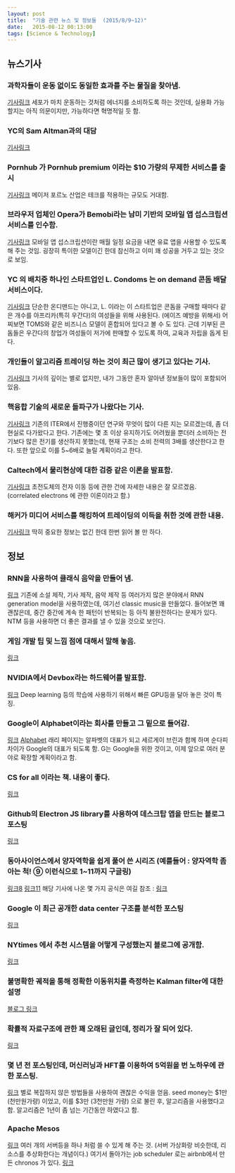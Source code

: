 ```yaml
---
layout: post
title:  "기술 관련 뉴스 및 정보들  (2015/8/9~12)"
date:   2015-08-12 00:13:00
tags: [Science & Technology]
---
```


## 뉴스기사 

### 과학자들이 운동 없이도 동일한 효과를 주는 물질을 찾아냄.
[기사링크](http://www.washingtonpost.com/news/to-your-health/wp/2015/07/27/scientists-have-synthesized-new-compound-that-mimics-exercise-could-a-workout-pill-be-far-behind/)
세포가 마치 운동하는 것처럼 에너지를 소비하도록 하는 것인데, 실용화 가능할지는 아직 의문이지만, 가능하다면 혁명적일 듯 함.

### YC의 Sam Altman과의 대담
[기사링크](http://techcrunch.com/2015/08/09/ycombinate/)

### Pornhub 가 Pornhub premium 이라는 $10 가량의 무제한 서비스를 출시
[기사링크](http://techcrunch.com/2015/08/06/pornhub-launches-an-unlimited-streaming-service-pornhub-premium/)
메이저 포르노 산업은 테크를 적용하는 규모도 거대함.

### 브라우저 업체인 Opera가 Bemobi라는 남미 기반의 모바일 앱 섭스크립션 서비스를 인수함.
[기사링크](http://techcrunch.com/2015/08/07/opera-acquires-bemobi-a-netflix-like-subscription-service-for-premium-apps/)
모바일 앱 섭스크립션이란 매월 일정 요금을 내면 유료 앱을 사용할 수 있도록 해 주는 것임. 굉장히 특이한 모델이긴 한데 참신하고 이미 꽤 성공을 거두고 있는 것으로 보임.

### YC 의 배치중 하나인 스타트업인 L. Condoms 는 on demand 콘돔 배달 서비스이다.
[기사링크](http://techcrunch.com/2015/08/09/y-combinators-l-condoms-provides-safe-sex-on-demand)
단순한 온디맨드는 아니고, L. 이라는 이 스타트업은 콘돔을 구매할 때마다 같은 개수를 아프리카(특히 우간다)의 여성들을 위해 사용된다. (에이즈 예방을 위해서) 어찌보면 TOMS와 같은 비즈니스 모델이 혼합되어 있다고 볼 수 도 있다. 근데 기부된 콘돔들은 우간다의 창업가 여성들이 저가에 판매할 수 있도록 하여, 교육과 자립을 돕게 된다.

### 개인들이 알고리즘 트레이딩 하는 것이 최근 많이 생기고 있다는 기사.
[기사링크](http://www.wsj.com/articles/an-algo-and-a-dream-for-day-traders-1439160100?)
기사의 깊이는 별로 없지만, 내가 그동안 혼자 알아낸 정보들이 많이 포함되어 있음.

### 핵융합 기술의 새로운 돌파구가 나왔다는 기사.
[기사링크](http://phys.org/news/2015-08-fusion-power-closer-reality.html)
기존의 ITER에서 진행중이던 연구와 무엇이 많이 다른 지는 모르겠는데, 좀 더 현실로 다가왔다고 한다. 
기존에는 몇 초 이상 유지하기도 어려웠을 뿐더러 소비하는 전기보다 많은 전기를 생산하지 못했는데, 현재 구조는 소비 전력의 3배를 생산한다고 한다.
또한 앞으로 이를 5~6배로 늘릴 계획이라고 한다.

### Caltech에서 물리현상에 대한 검증 같은 이론을 발표함.
[기사링크](http://phys.org/news/2015-08-caltech-discovery-fundamental-physics.html)
초전도체의 전자 이동 등에 관한 건에 자세한 내용은 잘 모르겠음. (correlated electrons 에 관한 이론이라고 함.)

### 해커가 미디어 서비스를 해킹하여 트레이딩의 이득을 취한 것에 관한 내용.
[기사링크](http://www.bloombergview.com/articles/2015-08-11/why-not-insider-trade-on-every-company-)
딱히 중요한 정보는 없긴 한데 한번 읽어 볼 만 하다.


## 정보

### RNN을 사용하여 클래식 음악을 만들어 냄.
[링크](http://www.hexahedria.com/2015/08/03/composing-music-with-recurrent-neural-networks/)
기존에 소설 제작, 기사 제작, 음악 제작 등 여러가지 많은 분야에서 RNN generation model을 사용하였는데, 여기선 classic music을 만들었다.
들어보면 꽤 괜찮은데, 중간 중간에 계속 한 패턴이 반복되는 등 아직 불완전하다는 문제가 있다. NTM 등을 사용하면 더 좋은 결과를 낼 수 있을 것으로 보인다.

### 게임 개발 팁 및 느낌 점에 대해서 말해 놓음.
[링크](http://www.paradeofrain.com/2015/08/06/five-years-of-being-a-full-time-indie/)

### NVIDIA에서 Devbox라는 하드웨어를 발표함.
[링크](https://developer.nvidia.com/devbox)
Deep learning 등의 학습에 사용하기 위해서 빠른 GPU등을 달아 놓은 것이 특징.

### Google이 Alphabet이라는 회사를 만들고 그 밑으로 들어감.
[링크](http://googleblog.blogspot.kr/2015/08/google-alphabet.html)
[Alphabet](https://abc.xyz/)
래리 페이지는 알파벳의 대표가 되고 세르게이 브린과 함께 하며 순다피차이가 Google의 대표가 되도록 함.
G는 Google을 위한 것이고, 이제 앞으로 여러 분야로 확장할 계획이라고 함.

### CS for all 이라는 책. 내용이 좋다.
[링크](http://www.cs.hmc.edu/csforall/)

### Github의 Electron JS library를 사용하여 데스크탑 앱을 만드는 블로그 포스팅
[링크](https://medium.com/@bojzi/building-a-desktop-application-with-electron-204203eeb658)

### 동아사이언스에서 양자역학을 쉽게 풀어 쓴 시리즈 (예를들어 : 양자역학 좀 아는 척! ⑨  이런식으로 1~11까지 구글링)
[링크8](http://www.dongascience.com/news/view/6167)
[링크11](http://www.dongascience.com/news/view/6331)
해당 기사에 나온 몇 가지 공식은 여길 참조 : [링크](http://molecule.tistory.com/category/Chemistry/%EC%9D%BC%EB%B0%98%ED%99%94%ED%95%99)

### Google 이 최근 공개한 data center 구조를 분석한 포스팅
[링크](http://highscalability.com/blog/2015/8/10/how-google-invented-an-amazing-datacenter-network-only-they.html)

### NYtimes 에서 추천 시스템을 어떻게 구성했는지 블로그에 공개함.
[링크](http://open.blogs.nytimes.com/2015/08/11/building-the-next-new-york-times-recommendation-engine)

### 불명확한 궤적을 통해 정확한 이동위치를 측정하는 Kalman filter에 대한 설명
[블로그 링크](http://www.bzarg.com/p/how-a-kalman-filter-works-in-pictures/)

### 확률적 자료구조에 관한 꽤 오래된 글인데, 정리가 잘 되어 있다.
[링크](https://highlyscalable.wordpress.com/2012/05/01/probabilistic-structures-web-analytics-data-mining/)

### 몇 년 전 포스팅인데, 머신러닝과 HFT를 이용하여 5억원을 번 노하우에 관한 포스팅.
[링크](http://jspauld.com/post/35126549635/how-i-made-500k-with-machine-learning-and-hft)
별로 복잡하지 않은 방법들을 사용하여 괜찮은 수익을 얻음. seed money는 $1만 (천만원가량) 이었고, 이를 $3만 (3천만원 가량) 으로 불린 후, 알고리즘을 사용했다고 함.
알고리즘은 1년이 좀 넘는 기간동안 하였다고 함.

### Apache Mesos
[링크](https://mesos.apache.org/)
여러 개의 서버등을 하나 처럼 쓸 수 있게 해 주는 것. (서버 가상화랑 비슷한데, 리소스를 추상화한다는 개념이다.)
여기서 돌아가는 job scheduler 로는 airbnb에서 만든 chronos 가 있다.
[링크](https://github.com/mesos/chronos)

